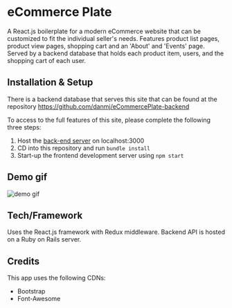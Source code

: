 # eCommerce Plate

A React.js boilerplate for a modern eCommerce website that can be customized to fit the individual seller's needs. Features product list pages, product view pages, shopping cart and an 'About' and 'Events' page. Served by a backend database that holds each product item, users, and the shopping cart of each user.

## Installation & Setup

There is a backend database that serves this site that can be found at the repository https://github.com/danmj/eCommercePlate-backend

To access to the full features of this site, please complete the following three steps:

1. Host the [back-end server](https://github.com/danmj/eCommercePlate-backend) on localhost:3000
2. CD into this repository and run ```bundle install```
2. Start-up the frontend development server using ```npm start```

## Demo gif

![demo gif](https://media.giphy.com/media/XfW2jjx4XUOeO02awk/giphy.gif)

## Tech/Framework

Uses the React.js framework with Redux middleware. Backend API is hosted on a Ruby on Rails server.
 
## Credits

 This app uses the following CDNs:
  - Bootstrap
  - Font-Awesome
